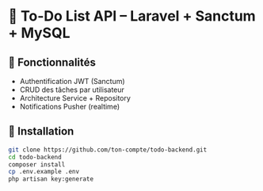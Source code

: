 # 📝 To-Do List API – Laravel + Sanctum + MySQL

## 🚀 Fonctionnalités
- Authentification JWT (Sanctum)
- CRUD des tâches par utilisateur
- Architecture Service + Repository
- Notifications Pusher (realtime)

## 🔧 Installation

```bash
git clone https://github.com/ton-compte/todo-backend.git
cd todo-backend
composer install
cp .env.example .env
php artisan key:generate
